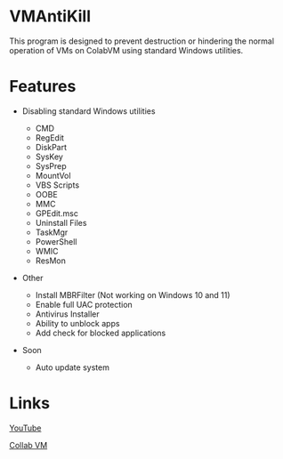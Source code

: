 # VMAntiKill
This program is designed to prevent destruction or hindering the normal operation of VMs on ColabVM using standard Windows utilities.

# Features
* Disabling standard Windows utilities
  * CMD
  * RegEdit
  * DiskPart
  * SysKey
  * SysPrep
  * MountVol
  * VBS Scripts
  * OOBE
  * MMC
  * GPEdit.msc
  * Uninstall Files
  * TaskMgr
  * PowerShell
  * WMIC
  * ResMon

* Other
  * Install MBRFilter (Not working on Windows 10 and 11)
  * Enable full UAC protection
  * Antivirus Installer
  * Ability to unblock apps
  * Add check for blocked applications

* Soon
  * Auto update system


# Links
[YouTube](https://youtube.com/DesConnet)

[Collab VM](http://computernewb.com/collab-vm)
